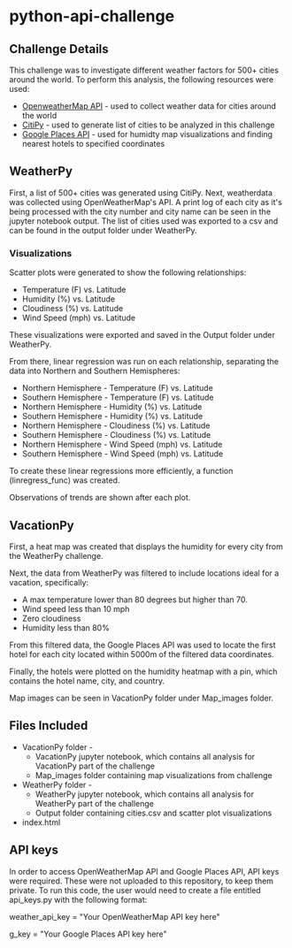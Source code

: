 # python-api-challenge

## Challenge Details

This challenge was to investigate different weather factors for 500+ cities around the world. To perform this analysis, the following resources were used:
* [OpenweatherMap API](https://openweathermap.org/api) - used to collect weather data for cities around the world
* [CitiPy](https://pypi.org/project/citipy/) - used to generate list of cities to be analyzed in this challenge
* [Google Places API](https://developers.google.com/places/web-service/overview) - used for humidty map visualizations and finding nearest hotels to specified coordinates

## WeatherPy 

First, a list of 500+ cities was generated using CitiPy. Next, weatherdata was collected using OpenWeatherMap's API. A print log of each city as it's being processed with the city number and city name can be seen in the jupyter notebook output. The list of cities used was exported to a csv and can be found in the output folder under WeatherPy.

### Visualizations

Scatter plots were generated to show the following relationships:
* Temperature (F) vs. Latitude
* Humidity (%) vs. Latitude
* Cloudiness (%) vs. Latitude
* Wind Speed (mph) vs. Latitude

These visualizations were exported and saved in the Output folder under WeatherPy.

From there, linear regression was run on each relationship, separating the data into Northern and Southern Hemispheres:
* Northern Hemisphere - Temperature (F) vs. Latitude
* Southern Hemisphere - Temperature (F) vs. Latitude
* Northern Hemisphere - Humidity (%) vs. Latitude
* Southern Hemisphere - Humidity (%) vs. Latitude
* Northern Hemisphere - Cloudiness (%) vs. Latitude
* Southern Hemisphere - Cloudiness (%) vs. Latitude
* Northern Hemisphere - Wind Speed (mph) vs. Latitude
* Southern Hemisphere - Wind Speed (mph) vs. Latitude

To create these linear regressions more efficiently, a function (linregress_func) was created.

Observations of trends are shown after each plot.

## VacationPy

First, a heat map was created that displays the humidity for every city from the WeatherPy challenge. 

Next, the data from WeatherPy was filtered to include locations ideal for a vacation, specifically:

* A max temperature lower than 80 degrees but higher than 70.
* Wind speed less than 10 mph
* Zero cloudiness
* Humidity less than 80%

From this filtered data, the Google Places API was used to locate the first hotel for each city located within 5000m of the filtered data coordinates.

Finally, the hotels were plotted on the humidity heatmap with a pin, which contains the hotel name, city, and country.

Map images can be seen in VacationPy folder under Map_images folder.

## Files Included

* VacationPy folder - 
    * VacationPy jupyter notebook, which contains all analysis for VacationPy part of the challenge
    * Map_images folder containing map visualizations from challenge
* WeatherPy folder - 
    * WeatherPy jupyter notebook, which contains all analysis for WeatherPy part of the challenge
    * Output folder containing cities.csv and scatter plot visualizations
* index.html 

## API keys

In order to access OpenWeatherMap API and Google Places API, API keys were required. These were not uploaded to this repository, to keep them private. To run this code, the user would need to create a file entitled api_keys.py with the following format:

weather_api_key = "Your OpenWeatherMap API key here"

g_key = "Your Google Places API key here"
